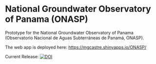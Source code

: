 # National Groundwater Observatory of Panama (ONASP)

Prototype for the National Groundwater Observatory of Panama (Observatorio Nacional de Aguas Subterráneas de Panamá, ONASP).

The web app is deployed here: https://mgcastre.shinyapps.io/ONASP/

Current Release:
[![DOI](https://zenodo.org/badge/DOI/10.5281/zenodo.6564017.svg)](https://doi.org/10.5281/zenodo.6564017)
